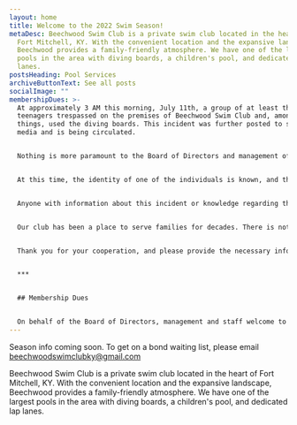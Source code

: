 ```yaml
---
layout: home
title: Welcome to the 2022 Swim Season!
metaDesc: Beechwood Swim Club is a private swim club located in the heart of
  Fort Mitchell, KY. With the convenient location and the expansive landscape,
  Beechwood provides a family-friendly atmosphere. We have one of the largest
  pools in the area with diving boards, a children's pool, and dedicated lap
  lanes.
postsHeading: Pool Services
archiveButtonText: See all posts
socialImage: ""
membershipDues: >-
  At approximately 3 AM this morning, July 11th, a group of at least three (3)
  teenagers trespassed on the premises of Beechwood Swim Club and, among other
  things, used the diving boards. This incident was further posted to social
  media and is being circulated.


  Nothing is more paramount to the Board of Directors and management of the club than safety. Being located in a residential area, we recognize the innocent intentions likely behind such an event. However, potential liability and opportunity for unforeseen tragedy force us to take incidents like these seriously.


  At this time, the identity of one of the individuals is known, and the club is working with the Fort Mitchell Police Department to identify the other parties involved, so that the parents of the juveniles can be appropriately notified. At least one of the parties is believed to be a member of the club. While not off the table, criminal charges are not the goal; the safety of our community's children is.


  Anyone with information about this incident or knowledge regarding the identity of the trespassers is encouraged to contact the club at beechwoodswimclubky@gmail.com. Parents - please talk to your kids. Kids - please come forward. Let us address this appropriately and let it be a learning point for our local kids and avoid what could be a tragic situation that no one wants.


  Our club has been a place to serve families for decades. There is nothing we want more than to be a place where our local teenagers want to be; just during operating hours when we can assure their safety, as our our community's kids will always be our most precious entities.


  Thank you for your cooperation, and please provide the necessary information.


  ***


  ## Membership Dues


  On behalf of the Board of Directors, management and staff welcome to the 2022 Beechwood Swim club Summer Swim Season. As long as the health inspection goes well **we will be opening on May 28th @ 11:00 AM**. Beechwood Swim Club is a non-profit corporation that is operated by a group of volunteers.
---
```

Season info coming soon. To get on a bond waiting list, please email [beechwoodswimclubky@gmail.com](mailto:beechwoodswimclubky@gmail.com)

Beechwood Swim Club is a private swim club located in the heart of Fort Mitchell, KY. With the convenient location and the expansive landscape, Beechwood provides a family-friendly atmosphere. We have one of the largest pools in the area with diving boards, a children's pool, and dedicated lap lanes.
